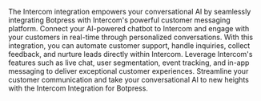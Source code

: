 The Intercom integration empowers your conversational AI by seamlessly integrating Botpress with Intercom's powerful customer messaging platform. Connect your AI-powered chatbot to Intercom and engage with your customers in real-time through personalized conversations. With this integration, you can automate customer support, handle inquiries, collect feedback, and nurture leads directly within Intercom. Leverage Intercom's features such as live chat, user segmentation, event tracking, and in-app messaging to deliver exceptional customer experiences. Streamline your customer communication and take your conversational AI to new heights with the Intercom Integration for Botpress.
